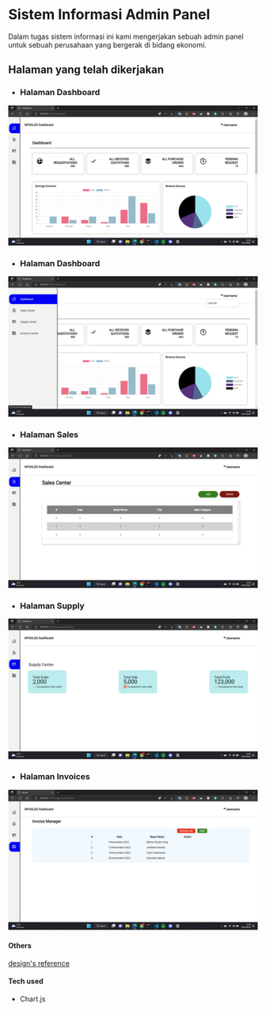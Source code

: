 # Sistem Informasi Admin Panel

Dalam tugas sistem informasi ini kami mengerjakan sebuah admin panel untuk sebuah perusahaan yang bergerak di bidang ekonomi.

## Halaman yang telah dikerjakan

- ### Halaman Dashboard

![image1](/assets/readme.assets/img/Screenshot%20(3).png)
- ### Halaman Dashboard

![image2](/assets/readme.assets/img/Screenshot%20(4).png)
- ### Halaman Sales

![image1](/assets/readme.assets/img/Screenshot%20(5).png)
- ### Halaman Supply

![image1](/assets/readme.assets/img/Screenshot%20(1).png)
- ### Halaman Invoices

![image1](/assets/readme.assets/img/Screenshot%20(2).png)


#### Others
[design's reference](https://www.behance.net/gallery/154914627/Dashboard-UI-Design-Template?tracking_source=search_projects%7Cadmin+panel+dashboard)

#### Tech used
- Chart.js